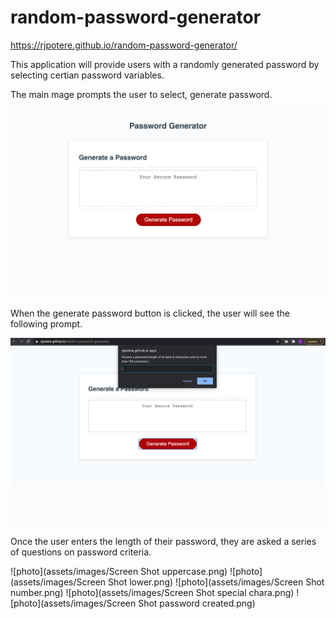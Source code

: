 # random-password-generator

https://rjpotere.github.io/random-password-generator/

This application will provide users with a randomly generated password by selecting certian password variables.

The main mage prompts the user to select, generate password. 

![photo](assets/images/password-generator.png)

When the generate password button is clicked, the user will see the following prompt.

![photo](assets/images/screen-shot-password.png)

Once the user enters the length of their password, they are asked a series of questions on password criteria.

![photo](assets/images/Screen Shot uppercase.png)
![photo](assets/images/Screen Shot lower.png)
![photo](assets/images/Screen Shot number.png)
![photo](assets/images/Screen Shot special chara.png)
![photo](assets/images/Screen Shot password created.png)


